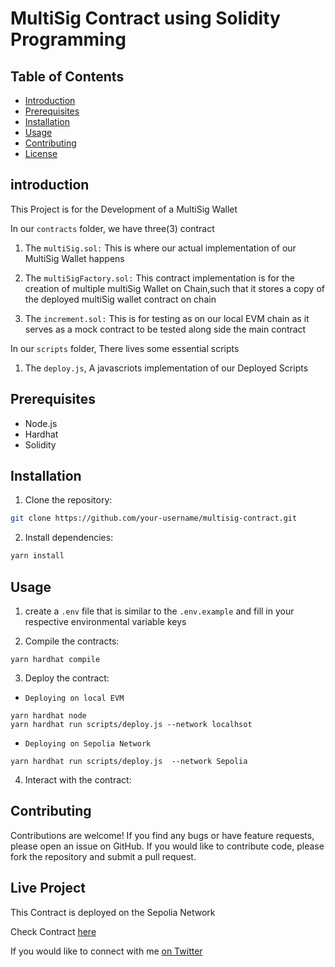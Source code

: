 # MultiSig Contract using Solidity Programming

## Table of Contents

- [Introduction](#introduction)
- [Prerequisites](#prerequisites)
- [Installation](#installation)
- [Usage](#usage)
- [Contributing](#contributing)
- [License](#license)

## introduction

This Project is for the Development of a MultiSig Wallet

In our `contracts` folder, we have three(3) contract

1. The `multiSig.sol:` This is where our actual implementation of our MultiSig Wallet happens

2. The `multiSigFactory.sol:` This contract implementation is for the creation of multiple multiSig Wallet on Chain,such that it stores a copy of the deployed multiSig wallet contract on chain

3. The `increment.sol:` This is for testing as on our local EVM chain as it serves as a mock contract to be tested along side the main contract

In our `scripts` folder, There lives some essential scripts

1. The `deploy.js`, A javascriots implementation of our Deployed Scripts

## Prerequisites

- Node.js
- Hardhat
- Solidity

## Installation

1. Clone the repository:

```bash
git clone https://github.com/your-username/multisig-contract.git
```

2. Install dependencies:

```bash
yarn install
```

## Usage

1. create a `.env` file that is similar to the `.env.example` and fill in your respective environmental variable keys

2. Compile the contracts:

```shell
yarn hardhat compile
```

3. Deploy the contract:

- `Deploying on local EVM`

```shell
yarn hardhat node
yarn hardhat run scripts/deploy.js --network localhsot
```

- `Deploying on Sepolia Network`

```shell
yarn hardhat run scripts/deploy.js  --network Sepolia
```

4. Interact with the contract:

## Contributing

Contributions are welcome! If you find any bugs or have feature requests, please open an issue on GitHub. If you would like to contribute code, please fork the repository and submit a pull request.

## Live Project

This Contract is deployed on the Sepolia Network

Check Contract [here](https://sepolia.etherscan.io/address/0x349d9c3aeBf247C0352404E090A5d2C09a7c2e53#code)

If you would like to connect with me [on Twitter](https://twitter.com/Aiseluck)

